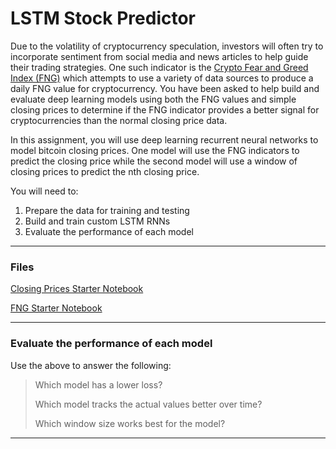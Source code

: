 # LSTM Stock Predictor

Due to the volatility of cryptocurrency speculation, investors will often try to incorporate sentiment from social media and news articles to help guide their trading strategies. One such indicator is the [Crypto Fear and Greed Index (FNG)](https://alternative.me/crypto/fear-and-greed-index/) which attempts to use a variety of data sources to produce a daily FNG value for cryptocurrency. You have been asked to help build and evaluate deep learning models using both the FNG values and simple closing prices to determine if the FNG indicator provides a better signal for cryptocurrencies than the normal closing price data.

In this assignment, you will use deep learning recurrent neural networks to model bitcoin closing prices. One model will use the FNG indicators to predict the closing price while the second model will use a window of closing prices to predict the nth closing price.

You will need to:

1. Prepare the data for training and testing
2. Build and train custom LSTM RNNs
3. Evaluate the performance of each model

- - -

### Files

[Closing Prices Starter Notebook](lstm_stock_predictor_closing.ipynb)

[FNG Starter Notebook](lstm_stock_predictor_fng.ipynb)

- - -

### Evaluate the performance of each model

Use the above to answer the following:

> Which model has a lower loss?
>
> Which model tracks the actual values better over time?
>
> Which window size works best for the model?

- - -
